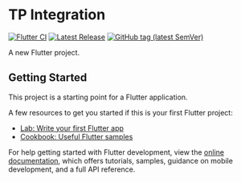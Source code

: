 # TP Integration

[![Flutter CI](https://github.com/MPFabio/tp_integration_mpf/actions/workflows/release.yml/badge.svg)](https://github.com/MPFabio/tp_integration_mpf/actions/workflows/release.yml)
[![Latest Release](https://img.shields.io/github/v/release/MPFabio/tp_integration_mpf?style=flat&sort=semver&cacheSeconds=1800)](https://github.com/MPFabio/tp_integration_mpf/releases)
[![GitHub tag (latest SemVer)](https://img.shields.io/github/v/tag/MPFabio/tp_integration_mpf?sort=semver)](https://github.com/MPFabio/tp_integration_mpf/tags)


A new Flutter project.

## Getting Started

This project is a starting point for a Flutter application. 

A few resources to get you started if this is your first Flutter project:

- [Lab: Write your first Flutter app](https://docs.flutter.dev/get-started/codelab)
- [Cookbook: Useful Flutter samples](https://docs.flutter.dev/cookbook)

For help getting started with Flutter development, view the
[online documentation](https://docs.flutter.dev/), which offers tutorials,
samples, guidance on mobile development, and a full API reference.
